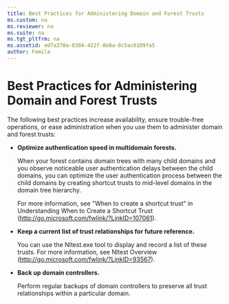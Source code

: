 ```yaml
---
title: Best Practices for Administering Domain and Forest Trusts
ms.custom: na
ms.reviewer: na
ms.suite: na
ms.tgt_pltfrm: na
ms.assetid: ed7a370a-8384-422f-8e8a-8c5ac6109fa5
author: Femila
---
```

# Best Practices for Administering Domain and Forest Trusts
  The following best practices increase availability, ensure trouble\-free operations, or ease administration when you use them to administer domain and forest trusts:  
  
-   **Optimize authentication speed in multidomain forests.**  
  
     When your forest contains domain trees with many child domains and you observe noticeable user authentication delays between the child domains, you can optimize the user authentication process between the child domains by creating shortcut trusts to mid\-level domains in the domain tree hierarchy.  
  
     For more information, see "When to create a shortcut trust" in Understanding When to Create a Shortcut Trust \([http:\/\/go.microsoft.com\/fwlink\/?LinkID\=107061](http://go.microsoft.com/fwlink/?LinkID=107061)\).  
  
-   **Keep a current list of trust relationships for future reference.**  
  
     You can use the Nltest.exe tool to display and record a list of these trusts. For more information, see Nltest Overview \([http:\/\/go.microsoft.com\/fwlink\/?LinkID\=93567](http://go.microsoft.com/fwlink/?LinkID=93567)\).  
  
-   **Back up domain controllers.**  
  
     Perform regular backups of domain controllers to preserve all trust relationships within a particular domain.  
  
  